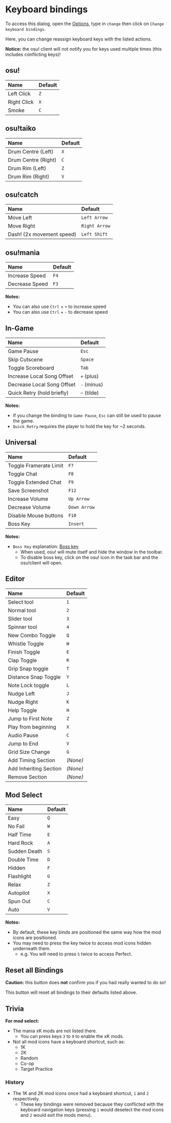 # Keyboard bindings

To access this dialog, open the [Options](/wiki/Options), type in `change` then click on `Change keyboard bindings`.

Here, you can change reassign keyboard keys with the listed actions.

**Notice:** the osu! client will not notify you for keys used multiple times (this includes conflicting keys)!

## osu!

| Name | Default |
| :-- | :-- |
| Left Click | `Z` |
| Right Click | `X` |
| Smoke | `C` |

## osu!taiko

| Name | Default |
| :-- | :-- |
| Drum Centre (Left) | `X` |
| Drum Centre (Right) | `C` |
| Drum Rim (Left) | `Z` |
| Drum Rim (Right) | `V` |

## osu!catch

| Name | Default |
| :-- | :-- |
| Move Left | `Left Arrow` |
| Move Right | `Right Arrow` |
| Dash! (2x movement speed) | `Left Shift` |

## osu!mania

| Name | Default |
| :-- | :-- |
| Increase Speed | `F4` |
| Decrease Speed | `F3` |

**Notes:**

- You can also use `Ctrl` + `+` to increase speed
- You can also use `Ctrl` + `-` to decrease speed

## In-Game

| Name | Default |
| :-- | :-- |
| Game Pause | `Esc` |
| Skip Cutscene | `Space` |
| Toggle Scoreboard | `Tab` |
| Increase Local Song Offset | `+` (plus) |
| Decrease Local Song Offset | `-` (minus) |
| Quick Retry (hold briefly) | `~` (tilde) |

**Notes:**

- If you change the binding to `Game Pause`, `Esc` can still be used to pause the game.
- `Quick Retry` requires the player to hold the key for ~2 seconds.

## Universal

| Name | Default |
| :-- | :-- |
| Toggle Framerate Limit | `F7` |
| Toggle Chat | `F8` |
| Toggle Extended Chat | `F9` |
| Save Screenshot | `F12` |
| Increase Volume | `Up Arrow` |
| Decrease Volume | `Down Arrow` |
| Disable Mouse buttons | `F10` |
| Boss Key | `Insert` |

**Notes:**

- `Boss Key` explanation: [Boss key](https://en.wikipedia.org/wiki/Boss_key)
  - When used, osu! will mute itself and hide the window in the toolbar.
  - To disable boss key, click on the osu! icon in the task bar and the osu!client will open.

## Editor

| Name | Default |
| :-- | :-- |
| Select tool | `1` |
| Normal tool | `2` |
| Slider tool | `3` |
| Spinner tool | `4` |
| New Combo Toggle | `Q` |
| Whistle Toggle | `W` |
| Finish Toggle | `E` |
| Clap Toggle | `R` |
| Grip Snap toggle | `T` |
| Distance Snap Toggle | `Y` |
| Note Lock toggle | `L` |
| Nudge Left | `J` |
| Nudge Right | `K` |
| Help Toggle | `H` |
| Jump to First Note | `Z` |
| Play from beginning | `X` |
| Audio Pause | `C` |
| Jump to End | `V` |
| Grid Size Change | `G` |
| Add Timing Section | *(None)* |
| Add Inheriting Section | *(None)* |
| Remove Section | *(None)* |

## Mod Select

| Name | Default |
| :-- | :-- |
| Easy | `Q` |
| No Fail | `W` |
| Half Time | `E` |
| Hard Rock | `A` |
| Sudden Death | `S` |
| Double Time | `D` |
| Hidden | `F` |
| Flashlight | `G` |
| Relax | `Z` |
| Autopilot | `X` |
| Spun Out | `C` |
| Auto | `V` |

**Notes:**

- By default, these key binds are positioned the same way how the mod icons are positioned.
- You may need to press the key twice to access mod icons hidden underneath them.
  - e.g. You will need to press `S` twice to access Perfect.

## Reset all Bindings

**Caution:** this button does **not** confirm you if you had really wanted to do so!

This button will reset all bindings to their defaults listed above.

## Trivia

**For mod select:**

- The mania xK mods are not listed there.
  - You can press keys `3` to `9` to enable the xK mods.
- Not all mod icons have a keyboard shortcut, such as:
  - 1K
  - 2K
  - Random
  - Co-op
  - Target Practice

### History

- The 1K and 2K mod icons once had a keyboard shortcut, `1` and `2` respectively.
  - These key bindings were removed because they conflicted with the keyboard navigation keys
    (pressing `1` would deselect the mod icons and `2` would exit the mods menu).
